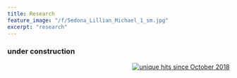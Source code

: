 ```yaml
---
title: Research
feature_image: "/f/Sedona_Lillian_Michael_1_sm.jpg"
excerpt: "research"
---
```


### under construction

<p align="right">
<a href="http://www.hitwebcounter.com">
<img src="http://hitwebcounter.com/counter/counter.php?page=6998015&style=0006&nbdigits=4&type=ip&initCount=0" title="unique hits since October 2018" border="0"></a>






































